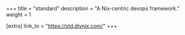 +++
title = "standard"
description = "A Nix-centric devops framework."
weight = 1


[extra]
link_to = "https://std.divnix.com/"
+++

